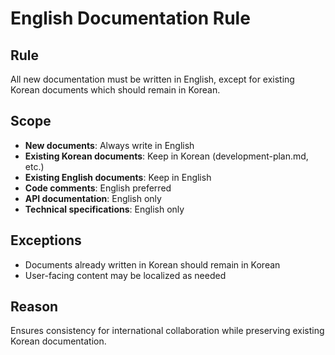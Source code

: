 # English Documentation Rule

## Rule
All new documentation must be written in English, except for existing Korean documents which should remain in Korean.

## Scope
- **New documents**: Always write in English
- **Existing Korean documents**: Keep in Korean (development-plan.md, etc.)
- **Existing English documents**: Keep in English
- **Code comments**: English preferred
- **API documentation**: English only
- **Technical specifications**: English only

## Exceptions
- Documents already written in Korean should remain in Korean
- User-facing content may be localized as needed

## Reason
Ensures consistency for international collaboration while preserving existing Korean documentation.